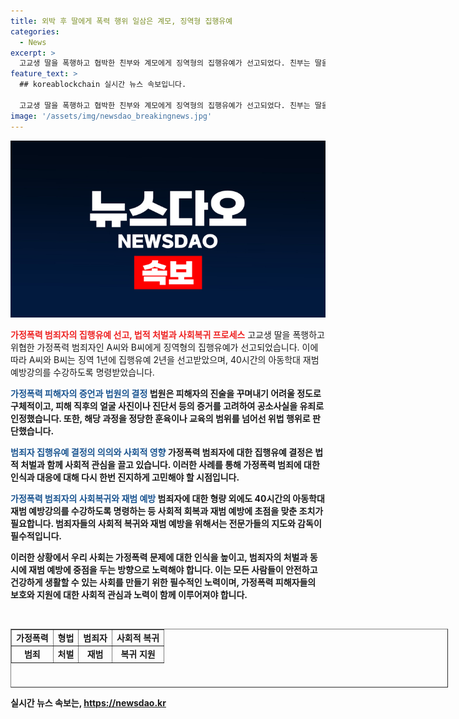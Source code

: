```yaml
---
title: 외박 후 딸에게 폭력 행위 일삼은 계모, 징역형 집행유예
categories:
  - News
excerpt: >
  고교생 딸을 폭행하고 협박한 친부와 계모에게 징역형의 집행유예가 선고되었다. 친부는 딸을 때리고 협박하며 계모는 상해를 입혔다. 법원은 두 사람에게 징역 1년을 선고했지만 집행유예로 확정되었고, 아동학대 재범 예방강의 수강도 명령했다. 딸은 외박 후 가정 폭력을 당했고, 범행은 아동학대로 판단되었다. 과정은 정당한 훈육을 넘어선 위법 행위로 인정됐다.
feature_text: >
  ## koreablockchain 실시간 뉴스 속보입니다.

  고교생 딸을 폭행하고 협박한 친부와 계모에게 징역형의 집행유예가 선고되었다. 친부는 딸을 때리고 협박하며 계모는 상해를 입혔다. 법원은 두 사람에게 징역 1년을 선고했지만 집행유예로 확정되었고, 아동학대 재범 예방강의 수강도 명령했다. 딸은 외박 후 가정 폭력을 당했고, 범행은 아동학대로 판단되었다. 과정은 정당한 훈육을 넘어선 위법 행위로 인정됐다.
image: '/assets/img/newsdao_breakingnews.jpg'
---
```


<p><img src="/assets/img/newsdao_breakingnews.jpg" alt="koreablockchain 속보" /></p>

<p><b><span style="color: #ee2323;">가정폭력 범죄자의 집행유예 선고, 법적 처벌과 사회복귀 프로세스</span></b>
고교생 딸을 폭행하고 위협한 가정폭력 범죄자인 A씨와 B씨에게 징역형의 집행유예가 선고되었습니다. 이에 따라 A씨와 B씨는 징역 1년에 집행유예 2년을 선고받았으며, 40시간의 아동학대 재범 예방강의를 수강하도록 명령받았습니다.</p>

<p><b><span style="color: #1a5490;">가정폭력 피해자의 증언과 법원의 결정</span><b>
법원은 피해자의 진술을 꾸며내기 어려울 정도로 구체적이고, 피해 직후의 얼굴 사진이나 진단서 등의 증거를 고려하여 공소사실을 유죄로 인정했습니다. 또한, 해당 과정을 정당한 훈육이나 교육의 범위를 넘어선 위법 행위로 판단했습니다.</p>

<p><b><span style="color: #1a5490;">범죄자 집행유예 결정의 의의와 사회적 영향</span></b>
가정폭력 범죄자에 대한 집행유예 결정은 법적 처벌과 함께 사회적 관심을 끌고 있습니다. 이러한 사례를 통해 가정폭력 범죄에 대한 인식과 대응에 대해 다시 한번 진지하게 고민해야 할 시점입니다.</p>

<p><b><span style="color: #1a5490;">가정폭력 범죄자의 사회복귀와 재범 예방</span></b>
범죄자에 대한 형량 외에도 40시간의 아동학대 재범 예방강의를 수강하도록 명령하는 등 사회적 회복과 재범 예방에 초점을 맞춘 조치가 필요합니다. 범죄자들의 사회적 복귀와 재범 예방을 위해서는 전문가들의 지도와 감독이 필수적입니다.</p>

<p>이러한 상황에서 우리 사회는 가정폭력 문제에 대한 인식을 높이고, 범죄자의 처벌과 동시에 재범 예방에 중점을 두는 방향으로 노력해야 합니다. 이는 모든 사람들이 안전하고 건강하게 생활할 수 있는 사회를 만들기 위한 필수적인 노력이며, 가정폭력 피해자들의 보호와 지원에 대한 사회적 관심과 노력이 함께 이루어져야 합니다.</p>

<p data-ke-size="size16">&nbsp;</p>

<table style="width: 700px; height: 94px;" border="1">
<tbody>
<tr>
<td style="text-align: center; height: 17px;"><b>가정폭력</b></td>
<td style="text-align: center; height: 17px;"><b>형법</b></td>
<td style="text-align: center; height: 17px;"><b>범죄자</b></td>
<td style="text-align: center; height: 17px;"><b>사회적 복귀</b></td>
</tr>
<tr>
<td style="text-align: center; height: 17px;">범죄</td>
<td style="text-align: center; height: 17px;">처벌</td>
<td style="text-align: center; height: 17px;">재범</td>
<td style="text-align: center; height: 17px;">복귀 지원</td>
</tr>
</tbody>
</table>
실시간 뉴스 속보는, <a href="https://newsdao.kr" rel="dofollow">https://newsdao.kr</a>


